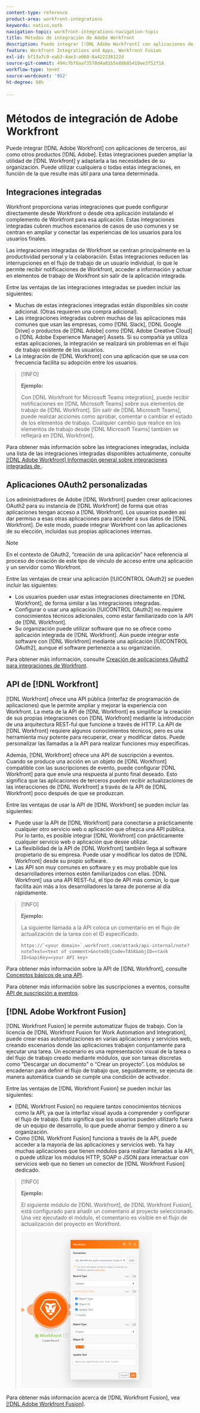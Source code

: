 ```yaml
---
content-type: reference
product-area: workfront-integrations
keywords: nativo,ootb
navigation-topic: workfront-integrations-navigation-topic
title: Métodos de integración de Adobe Workfront
description: Puede integrar [!DNL Adobe Workfront] con aplicaciones de terceros. Estas integraciones pueden ampliar la utilidad de [!DNL Workfront] y adaptarla a las necesidades de su organización. Puede utilizar cualquiera o todas estas integraciones, en función de la que resulte más útil para una tarea determinada.
feature: Workfront Integrations and Apps, Workfront Fusion
exl-id: bf13a7c9-eab3-4ae3-a060-8a422236122d
source-git-commit: 494c7bf8aaf3570d4a01b5e88b85410ee3f52f18
workflow-type: tm+mt
source-wordcount: '952'
ht-degree: 98%

---
```


# Métodos de integración de Adobe Workfront

Puede integrar [!DNL Adobe Workfront] con aplicaciones de terceros, así como otros productos [!DNL Adobe]. Estas integraciones pueden ampliar la utilidad de [!DNL Workfront] y adaptarla a las necesidades de su organización. Puede utilizar cualquiera o todas estas integraciones, en función de la que resulte más útil para una tarea determinada.

## Integraciones integradas

Workfront proporciona varias integraciones que puede configurar directamente desde Workfront o desde otra aplicación instalando el complemento de Workfront para esa aplicación. Estas integraciones integradas cubren muchos escenarios de casos de uso comunes y se centran en ampliar y conectar las experiencias de los usuarios para los usuarios finales.

Las integraciones integradas de Workfront se centran principalmente en la productividad personal y la colaboración. Estas integraciones reducen las interrupciones en el flujo de trabajo de un usuario individual, lo que le permite recibir notificaciones de Workfront, acceder a información y actuar en elementos de trabajo de Workfront sin salir de la aplicación integrada.

Entre las ventajas de las integraciones integradas se pueden incluir las siguientes:

* Muchas de estas integraciones integradas están disponibles sin coste adicional. (Otras requieren una compra adicional).
* Las integraciones integradas cubren muchas de las aplicaciones más comunes que usan las empresas, como [!DNL Slack], [!DNL Google Drive] o productos de [!DNL Adobe] como [!DNL Adobe Creative Cloud] o [!DNL Adobe Experience Manager] Assets. Si su compañía ya utiliza estas aplicaciones, la integración se realizará sin problemas en el flujo de trabajo existente de los usuarios.
* La integración de [!DNL Workfront] con una aplicación que se usa con frecuencia facilita su adopción entre los usuarios.

>[!INFO]
>
>**Ejemplo:**
>
>Con [!DNL Workfront for Microsoft Teams integration], puede recibir notificaciones en [!DNL Microsoft Teams] sobre sus elementos de trabajo de [!DNL Workfront]. Sin salir de [!DNL Microsoft Teams], puede realizar acciones como aprobar, comentar o cambiar el estado de los elementos de trabajo. Cualquier cambio que realice en los elementos de trabajo desde [!DNL Microsoft Teams] también se reflejará en [!DNL Workfront].

Para obtener más información sobre las integraciones integradas, incluida una lista de las integraciones integradas disponibles actualmente, consulte [[!DNL Adobe Workfront] Información general sobre integraciones integradas de ](../workfront-integrations-and-apps/built-in-integrations-non-admin.md).

## Aplicaciones OAuth2 personalizadas

Los administradores de Adobe [!DNL Workfront] pueden crear aplicaciones OAuth2 para su instancia de [!DNL Workfront] de forma que otras aplicaciones tengan acceso a [!DNL Workfront]. Los usuarios pueden así dar permiso a esas otras aplicaciones para acceder a sus datos de [!DNL Workfront]. De este modo, puede integrar Workfront con las aplicaciones de su elección, incluidas sus propias aplicaciones internas.

>[!NOTE]
>
>En el contexto de OAuth2, “creación de una aplicación” hace referencia al proceso de creación de este tipo de vínculo de acceso entre una aplicación y un servidor como Workfront.

Entre las ventajas de crear una aplicación [!UICONTROL OAuth2] se pueden incluir las siguientes:

* Los usuarios pueden usar estas integraciones directamente en [!DNL Workfront], de forma similar a las integraciones integradas.
* Configurar o usar una aplicación [!UICONTROL OAuth2] no requiere conocimientos técnicos adicionales, como estar familiarizado con la API de [!DNL Workfront].
* Su organización puede utilizar software que no se ofrece como aplicación integrada de [!DNL Workfront]. Aún puede integrar este software con [!DNL Workfront] mediante una aplicación [!UICONTROL OAuth2], aunque el software pertenezca a su organización.

Para obtener más información, consulte [Creación de aplicaciones OAuth2 para integraciones de Workfront](../administration-and-setup/configure-integrations/create-oauth-application.md).

## API de [!DNL Workfront]

[!DNL Workfront] ofrece una API pública (interfaz de programación de aplicaciones) que le permite ampliar y mejorar la experiencia con Workfront. La meta de la API de [!DNL Workfront] es simplificar la creación de sus propias integraciones con [!DNL Workfront] mediante la introducción de una arquitectura REST-ful que funcione a través de HTTP. La API de [!DNL Workfront] requiere algunos conocimientos técnicos, pero es una herramienta muy potente para recuperar, crear y modificar datos. Puede personalizar las llamadas a la API para realizar funciones muy específicas.

Además, [!DNL Workfront] ofrece una API de suscripción a eventos. Cuando se produce una acción en un objeto de [!DNL Workfront] compatible con las suscripciones de evento, puede configurar [!DNL Workfront] para que envíe una respuesta al punto final deseado. Esto significa que las aplicaciones de terceros pueden recibir actualizaciones de las interacciones de [!DNL Workfront] a través de la API de [!DNL Workfront] poco después de que se produzcan.

Entre las ventajas de usar la API de [!DNL Workfront] se pueden incluir las siguientes:

* Puede usar la API de [!DNL Workfront] para conectarse a prácticamente cualquier otro servicio web o aplicación que ofrezca una API pública. Por lo tanto, es posible integrar [!DNL Workfront] con prácticamente cualquier servicio web o aplicación que desee utilizar.
* La flexibilidad de la API de [!DNL Workfront] también llega al software propietario de su empresa. Puede usar y modificar los datos de [!DNL Workfront] desde su propio software.
* Las API son muy comunes en software y es muy probable que los desarrolladores internos estén familiarizados con ellas. [!DNL Workfront] usa una API REST-ful, el tipo de API más común, lo que facilita aún más a los desarrolladores la tarea de ponerse al día rápidamente.

>[!INFO]
>
>**Ejemplo:**
>
>La siguiente llamada a la API coloca un comentario en el flujo de actualización de la tarea con el ID especificado.
>
>```
>https://`<your domain>`.workfront.com/attask/api-internal/note?noteText=<text of comment>&noteObjCode=TASK&objID=<task ID>&apiKey=<your API key>
>```

Para obtener más información sobre la API de [!DNL Workfront], consulte [Conceptos básicos de una API](../wf-api/general/api-basics.md).

Para obtener más información sobre las suscripciones a eventos, consulte [API de suscripción a eventos](../wf-api/general/event-subs-api.md).

## [!DNL Adobe Workfront Fusion]

[!DNL Workfront Fusion] le permite automatizar flujos de trabajo. Con la licencia de [!DNL Workfront Fusion for Work Automation and Integration], puede crear esas automatizaciones en varias aplicaciones y servicios web, creando escenarios donde las aplicaciones trabajen conjuntamente para ejecutar una tarea. Un escenario es una representación visual de la tarea o del flujo de trabajo creado mediante módulos, que son tareas discretas como “Descargar un documento” o “Crear un proyecto”. Los módulos se encadenan para definir el flujo de trabajo que, seguidamente, se ejecuta de manera automática cuando se cumple una condición de activador.

Entre las ventajas de [!DNL Workfront Fusion] se pueden incluir las siguientes:

* [!DNL Workfront Fusion] no requiere tantos conocimientos técnicos como la API, ya que la interfaz visual ayuda a comprender y configurar el flujo de trabajo. Esto significa que los usuarios pueden utilizarlo fuera de un equipo de desarrollo, lo que puede ahorrar tiempo y dinero a su organización.
* Como [!DNL Workfront Fusion] funciona a través de la API, puede acceder a la mayoría de las aplicaciones y servicios web. Ya hay muchas aplicaciones que tienen módulos para realizar llamadas a la API, o puede utilizar los módulos HTTP, SOAP o JSON para interactuar con servicios web que no tienen un conector de [!DNL Workfront Fusion] dedicado.

>[!INFO]
>
>**Ejemplo:**
>
>El siguiente módulo de [!DNL Workfront], de [!DNL Workfront Fusion], está configurado para añadir un comentario al proyecto seleccionado. Una vez ejecutado el módulo, el comentario es visible en el flujo de actualización del proyecto en Workfront.
>
>![Ejemplo: Agregar un comentario en Fusion](assets/fusion-example-comment-350x416.png)

Para obtener más información acerca de [!DNL Workfront Fusion], vea [[!DNL Adobe Workfront Fusion]](https://experienceleague.adobe.com/en/docs/workfront-fusion/using/home).
